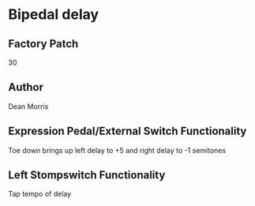 



# Bipedal delay

## Factory Patch


30
## Author


Dean Morris
## Expression Pedal/External Switch Functionality


Toe down brings up left delay to +5 and right delay to -1 semitones
## Left Stompswitch Functionality


Tap tempo of delay
